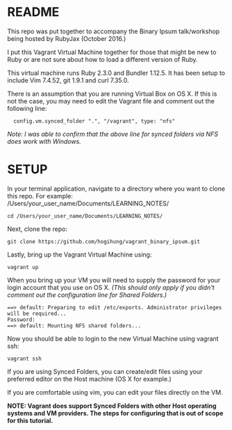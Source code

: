 # README

This repo was put together to accompany the Binary Ipsum talk/workshop being
hosted by RubyJax (October 2016.)

I put this Vagrant Virtual Machine together for those that might be new to Ruby
or are not sure about how to load a different version of Ruby.

This virtual machine runs Ruby 2.3.0 and Bundler 1.12.5.  It has been setup to
include Vim 7.4.52, git 1.9.1 and curl 7.35.0.

There is an assumption that you are running Virtual Box on OS X.  If this is not
the case, you may need to edit the Vagrant file and comment out the following
line:

```
  config.vm.synced_folder ".", "/vagrant", type: "nfs"
```

*Note:  I was able to confirm that the above line for synced folders via NFS does work with Windows.*

# SETUP

In your terminal application, navigate to a directory where you want to clone
this repo.  For example:  /Users/your_user_name/Documents/LEARNING_NOTES/

```
cd /Users/your_user_name/Documents/LEARNING_NOTES/
```

Next, clone the repo:

```
git clone https://github.com/hogihung/vagrant_binary_ipsum.git
```

Lastly, bring up the Vagrant Virtual Machine using:

```
vagrant up
```

When you bring up your VM you will need to supply the password for your login
account that you use on OS X.  *(This should only apply if you didn't comment
out the configuration line for Shared Folders.)*

```
==> default: Preparing to edit /etc/exports. Administrator privileges will be required...
Password:
==> default: Mounting NFS shared folders...
```

Now you should be able to login to the new Virtual Machine using vagrant ssh:

```
vagrant ssh
```

If you are using Synced Folders, you can create/edit files using your preferred
editor on the Host machine (OS X for example.)  

If you are comfortable using vim, you can edit your files directly on the VM.

**NOTE: Vagrant does support Synced Folders with other Host operating systems
        and VM providers.  The steps for configuring that is out of scope for
        this tutorial.**

